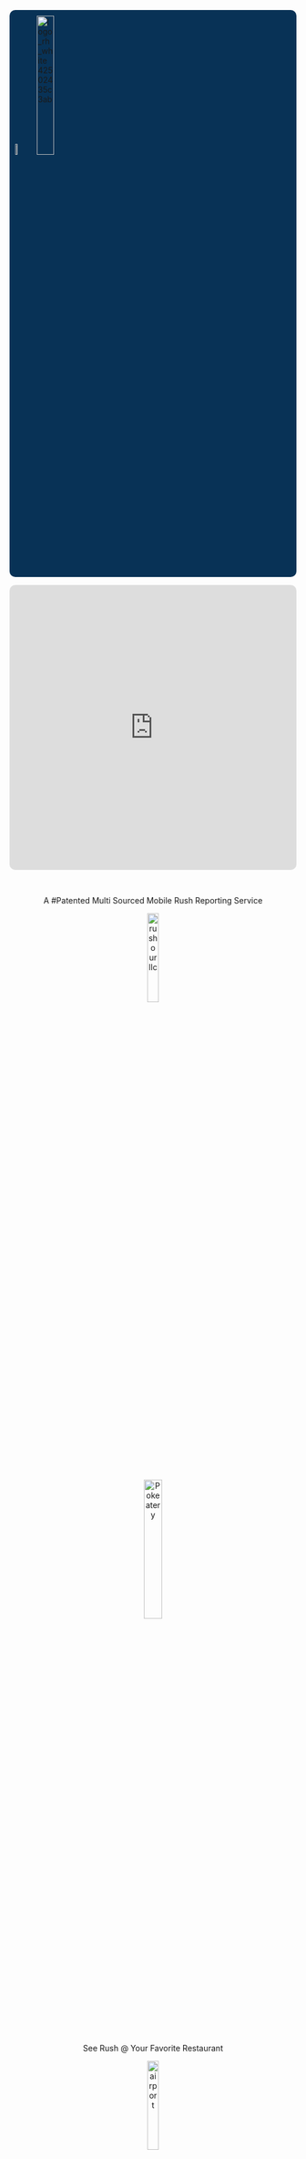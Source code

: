 <p align="left" style="background: #083256; border-radius: 10px; padding:10px">
   <img class="crossRotate" width="7%" alt="rushourllc" src="https://github.com/user-attachments/assets/bb59fad4-cca4-4172-beaa-2b5b80921978" />   
   <a href="https://rushourllc.github.io">      
     <img style="background-color:transparent" width="25%" alt="logo_rh_white 42502435c3ab" src="https://github.com/user-attachments/assets/6f965928-60db-43b5-a3bc-03454be5f74c" />
   </a>
</p>

<p align="center">
<iframe style="border-radius:10px" width="100%" height="500px" src="https://www.youtube.com/embed/2AMe4Qz3TkQ?si=tApcvqpxcffyG8wt" title="YouTube video player" frameborder="0" allow="accelerometer; autoplay; clipboard-write; encrypted-media; gyroscope; picture-in-picture; web-share" referrerpolicy="strict-origin-when-cross-origin" allowfullscreen></iframe>
</p>
<br>

<p class="open-sans-fontstyle" align="center">
   A #Patented Multi Sourced Mobile Rush Reporting Service
</p>

<p align="center">   
   <img class="crossRotate" width="20%" alt="rushourllc" src="https://github.com/user-attachments/assets/bb59fad4-cca4-4172-beaa-2b5b80921978" />   
</p>

<p align="center">
     <img style= "border-radius:10px; margin-top: 200px" width="25%" alt="Pokeatery" src="https://github.com/user-attachments/assets/3aa529bf-ccf9-4908-b87b-0c0ab4fe74d4" />
</p>

<p class="open-sans-fontstyle" align="center">
  See Rush @ Your Favorite Restaurant
</p>

<p align="center">
      <img class="icons flipCard" width="20%" alt="airport" src="https://github.com/user-attachments/assets/6425da76-bbf3-4ebc-b8a1-90a19c175e07" />
</p>

<p class="open-sans-fontstyle" align="center">
  Check Wait Times @ Airport
</p>


<p align="center">
   <img class="icons flipCard" width="20%" alt="travels" src="https://github.com/user-attachments/assets/1dbd64a3-829e-46b1-9aee-79fe4b64592d" />
</p>

<p class="open-sans-fontstyle" align="center">
  Make Most Of Your Travels
</p>

<p align="center">
   <a href="https://earthshotprize.org/"> 
      <img class="earth" width="20%" alt="sustainable-earth" src="https://github.com/user-attachments/assets/ff6b59a5-380d-4054-ada9-4c63b8e282fd" />
   </a>
</p>

<p class="open-sans-fontstyle" align="center">
   Optimized for <a href="https://sustainability.google/">🍀</a> Choices
</p>

<p align="center">
   <a href="https://rushourllc.github.io/PrivacyPolicy.html" target="_blank">
      RUSHOUR LLC  -  Privacy Policy
   </a>
</p>


